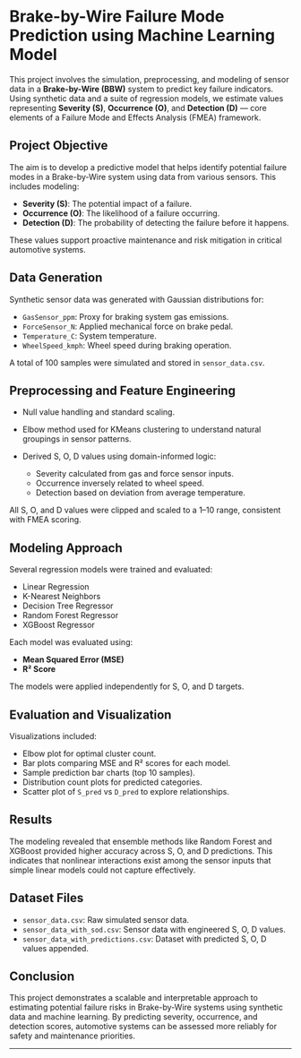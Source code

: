 # Brake-by-Wire Failure Mode Prediction using Machine Learning Model

This project involves the simulation, preprocessing, and modeling of sensor data in a **Brake-by-Wire (BBW)** system to predict key failure indicators. Using synthetic data and a suite of regression models, we estimate values representing **Severity (S)**, **Occurrence (O)**, and **Detection (D)** — core elements of a Failure Mode and Effects Analysis (FMEA) framework.

## Project Objective

The aim is to develop a predictive model that helps identify potential failure modes in a Brake-by-Wire system using data from various sensors. This includes modeling:

* **Severity (S)**: The potential impact of a failure.
* **Occurrence (O)**: The likelihood of a failure occurring.
* **Detection (D)**: The probability of detecting the failure before it happens.

These values support proactive maintenance and risk mitigation in critical automotive systems.

## Data Generation

Synthetic sensor data was generated with Gaussian distributions for:

* `GasSensor_ppm`: Proxy for braking system gas emissions.
* `ForceSensor_N`: Applied mechanical force on brake pedal.
* `Temperature_C`: System temperature.
* `WheelSpeed_kmph`: Wheel speed during braking operation.

A total of 100 samples were simulated and stored in `sensor_data.csv`.

## Preprocessing and Feature Engineering

* Null value handling and standard scaling.
* Elbow method used for KMeans clustering to understand natural groupings in sensor patterns.
* Derived S, O, D values using domain-informed logic:

  * Severity calculated from gas and force sensor inputs.
  * Occurrence inversely related to wheel speed.
  * Detection based on deviation from average temperature.

All S, O, and D values were clipped and scaled to a 1–10 range, consistent with FMEA scoring.

## Modeling Approach

Several regression models were trained and evaluated:

* Linear Regression
* K-Nearest Neighbors
* Decision Tree Regressor
* Random Forest Regressor
* XGBoost Regressor

Each model was evaluated using:

* **Mean Squared Error (MSE)**
* **R² Score**

The models were applied independently for S, O, and D targets.

## Evaluation and Visualization

Visualizations included:

* Elbow plot for optimal cluster count.
* Bar plots comparing MSE and R² scores for each model.
* Sample prediction bar charts (top 10 samples).
* Distribution count plots for predicted categories.
* Scatter plot of `S_pred` vs `D_pred` to explore relationships.

## Results

The modeling revealed that ensemble methods like Random Forest and XGBoost provided higher accuracy across S, O, and D predictions. This indicates that nonlinear interactions exist among the sensor inputs that simple linear models could not capture effectively.

## Dataset Files

* `sensor_data.csv`: Raw simulated sensor data.
* `sensor_data_with_sod.csv`: Sensor data with engineered S, O, D values.
* `sensor_data_with_predictions.csv`: Dataset with predicted S, O, D values appended.

## Conclusion

This project demonstrates a scalable and interpretable approach to estimating potential failure risks in Brake-by-Wire systems using synthetic data and machine learning. By predicting severity, occurrence, and detection scores, automotive systems can be assessed more reliably for safety and maintenance priorities.

---
